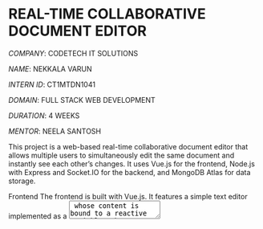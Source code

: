 # REAL-TIME COLLABORATIVE DOCUMENT EDITOR

*COMPANY*: CODETECH IT SOLUTIONS

*NAME*: NEKKALA VARUN

*INTERN ID*: CT1MTDN1041

*DOMAIN*: FULL STACK WEB DEVELOPMENT

*DURATION*: 4 WEEKS

*MENTOR*: NEELA SANTOSH

This project is a web-based real-time collaborative document editor that allows multiple users to simultaneously edit the same document and instantly see each other’s changes. It uses Vue.js for the frontend, Node.js with Express and Socket.IO for the backend, and MongoDB Atlas for data storage.

Frontend
The frontend is built with Vue.js. It features a simple text editor implemented as a <textarea> whose content is bound to a reactive variable. When users type, the changes are sent to the backend in real time using WebSocket via Socket.IO. The editor also listens for updates from other users and updates its content immediately, keeping all users in sync.

Backend
The backend uses Node.js and Express to serve REST API endpoints for creating and retrieving documents. It connects to MongoDB Atlas to store documents persistently. Each document has a unique ID and stores the current text content.

For real-time collaboration, the backend uses Socket.IO to handle WebSocket connections. When users open a document, their socket joins a room identified by the document ID. Changes sent by any user are broadcasted to other users in the same room, ensuring real-time synchronization. The backend also saves the latest document content to the database on receiving save events.

Workflow
On loading, the frontend fetches the document content from the backend.

It connects to the backend via WebSocket and joins the document’s room.

When users type, changes are emitted to the server.

The server broadcasts changes to other connected clients.

All clients update their editors in real time.

The backend saves the updated content to the database.

#OUTPUT

